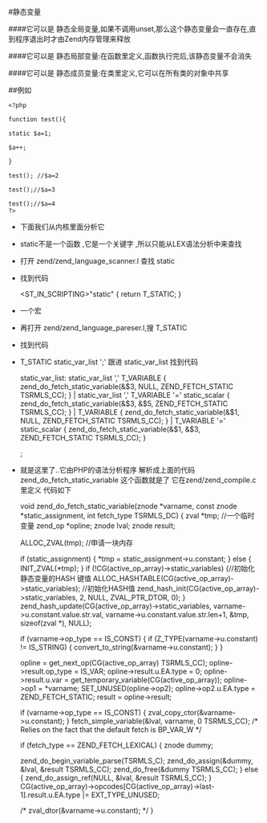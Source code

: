 #静态变量

####它可以是 静态全局变量,如果不调用unset,那么这个静态变量会一直存在,直到程序退出时才由Zend内存管理来释放

####它可以是 静态局部变量:在函数里定义,函数执行完后,该静态变量不会消失

####它可以是 静态成员变量:在类里定义,它可以在所有类的对象中共享

##例如

    
  
    <?php
     
    function test(){
     
    static $a=1;
     
    $a++;
     
    }
     
    test(); //$a=2
     
    test();//$a=3
     
    test();//$a=4
    ?>



* 下面我们从内核里面分析它

* static不是一个函数 ,它是一个关键字 ,所以只能从LEX语法分析中来查找

* 打开 zend/zend_language_scanner.l 查找 static

* 找到代码

    <ST_IN_SCRIPTING>"static" {
    return T_STATIC;
    }

* 一个宏
* 再打开 zend/zend_language_pareser.l,搜 T_STATIC
* 找到代码


* T_STATIC static_var_list ';' 跟进 static_var_list
找到代码

     
    static_var_list:
    static_var_list ',' T_VARIABLE { zend_do_fetch_static_variable(&$3, NULL, ZEND_FETCH_STATIC TSRMLS_CC); }
    |   static_var_list ',' T_VARIABLE '=' static_scalar { zend_do_fetch_static_variable(&$3, &$5, ZEND_FETCH_STATIC TSRMLS_CC); }
    |   T_VARIABLE  { zend_do_fetch_static_variable(&$1, NULL, ZEND_FETCH_STATIC TSRMLS_CC); }
    |   T_VARIABLE '=' static_scalar { zend_do_fetch_static_variable(&$1, &$3, ZEND_FETCH_STATIC TSRMLS_CC); }
     
    ;


* 就是这里了..它由PHP的语法分析程序 解析成上面的代码
zend_do_fetch_static_variable 这个函数就是了
它在zend/zend_compile.c里定义
代码如下
  
    void zend_do_fetch_static_variable(znode *varname, const znode *static_assignment, int fetch_type TSRMLS_DC)
    {
    zval *tmp;  //一个临时变量
    zend_op *opline;
    znode lval;
    znode result;
     
    ALLOC_ZVAL(tmp); //申请一块内存
     
    if (static_assignment) {
    *tmp = static_assignment->u.constant;
    } else {
    INIT_ZVAL(*tmp);
    }
    if (!CG(active_op_array)->static_variables) {//初始化静态变量的HASH 键值
    ALLOC_HASHTABLE(CG(active_op_array)->static_variables);
     //初始化HASH值
    zend_hash_init(CG(active_op_array)->static_variables, 2, NULL, ZVAL_PTR_DTOR, 0);
    }
    zend_hash_update(CG(active_op_array)->static_variables, varname->u.constant.value.str.val, varname->u.constant.value.str.len+1, &tmp, sizeof(zval *), NULL);
     
    if (varname->op_type == IS_CONST) {
    if (Z_TYPE(varname->u.constant) != IS_STRING) {
    convert_to_string(&varname->u.constant);
    }
    }
     
    opline = get_next_op(CG(active_op_array) TSRMLS_CC);
    opline->result.op_type = IS_VAR;
    opline->result.u.EA.type = 0;
    opline->result.u.var = get_temporary_variable(CG(active_op_array));
    opline->op1 = *varname;
    SET_UNUSED(opline->op2);
    opline->op2.u.EA.type = ZEND_FETCH_STATIC;
    result = opline->result;
     
    if (varname->op_type == IS_CONST) {
    zval_copy_ctor(&varname->u.constant);
    }
    fetch_simple_variable(&lval, varname, 0 TSRMLS_CC); /* Relies on the fact that the default fetch is BP_VAR_W */
     
    if (fetch_type == ZEND_FETCH_LEXICAL) {
    znode dummy;
     
    zend_do_begin_variable_parse(TSRMLS_C);
    zend_do_assign(&dummy, &lval, &result TSRMLS_CC);
    zend_do_free(&dummy TSRMLS_CC);
    } else {
    zend_do_assign_ref(NULL, &lval, &result TSRMLS_CC);
    }
    CG(active_op_array)->opcodes[CG(active_op_array)->last-1].result.u.EA.type |= EXT_TYPE_UNUSED;
     
    /*  zval_dtor(&varname->u.constant); */
    }
    



